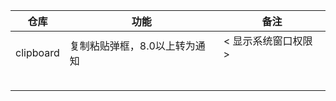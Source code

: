 | 仓库                          | 功能                                       | 备注                           |
| ------------------------------|------------------------------------------| ------------------------------|
| clipboard                     |  复制粘贴弹框，8.0以上转为通知             | < 显示系统窗口权限 ><br><uses-permission android:name="android.permission.SYSTEM_ALERT_WINDOW"/><br><uses-permission android:name="android.permission.SYSTEM_OVERLAY_WINDOW" />|
|                               |                                            |                                 |
|                               |                                            |                                 |
|                               |                                            |                                 |
|                               |                                            |                                 |
